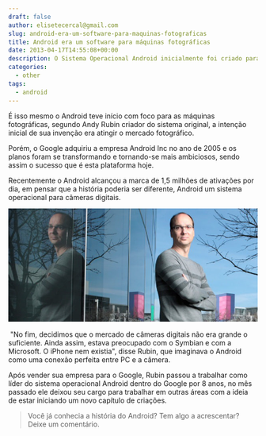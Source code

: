 ```yaml
---
draft: false
author: elisetecercal@gmail.com
slug: android-era-um-software-para-maquinas-fotograficas
title: Android era um software para máquinas fotográficas
date: 2013-04-17T14:55:08+00:00
description: O Sistema Operacional Android inicialmente foi criado para ser utilizado em câmeras digitais.
categories:
  - other
tags: 
  - android
---
```


É isso mesmo o Android teve início com foco para as máquinas fotográficas, segundo Andy Rubin criador do sistema original, a intenção inicial de sua invenção era atingir o mercado fotográfico.

Porém, o Google adquiriu a empresa Android Inc no ano de 2005 e os planos foram se transformando e tornando-se mais ambiciosos, sendo assim o sucesso que é esta plataforma hoje.

Recentemente o Android alcançou a marca de 1,5 milhões de ativações por dia, em pensar que a história poderia ser diferente, Android um sistema operacional para câmeras digitais.

![Android era um software para máquinas fotográficas](index.jpeg "Android era um software para máquinas fotográficas")

 "No fim, decidimos que o mercado de câmeras digitais não era grande o suficiente. Ainda assim, estava preocupado com o Symbian e com a Microsoft. O iPhone nem existia", disse Rubin, que imaginava o Android como uma conexão perfeita entre PC e a câmera.

Após vender sua empresa para o Google, Rubin passou a trabalhar como líder do sistema operacional Android dentro do Google por 8 anos, no mês passado ele deixou seu cargo para trabalhar em outras áreas com a ideia de estar iniciando um novo capítulo de criações.

> Você já conhecia a história do Android? Tem algo a acrescentar? Deixe um comentário.
